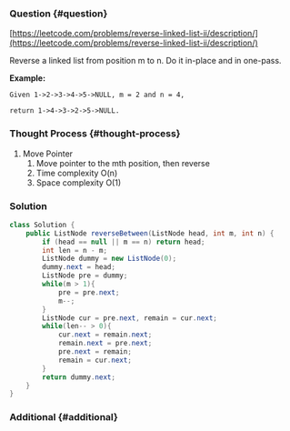 ### Question {#question}

[https://leetcode.com/problems/reverse-linked-list-ii/description/](https://leetcode.com/problems/reverse-linked-list-ii/description/)

Reverse a linked list from position m to n. Do it in-place and in one-pass.

**Example:**

```
Given 1->2->3->4->5->NULL, m = 2 and n = 4,

return 1->4->3->2->5->NULL.
```

### Thought Process {#thought-process}

1. Move Pointer
   1. Move pointer to the mth position, then reverse
   2. Time complexity O\(n\)
   3. Space complexity O\(1\)

### Solution

```java
class Solution {
    public ListNode reverseBetween(ListNode head, int m, int n) {
        if (head == null || m == n) return head;
        int len = n - m;
        ListNode dummy = new ListNode(0);
        dummy.next = head;
        ListNode pre = dummy;
        while(m > 1){
            pre = pre.next;
            m--;
        }
        ListNode cur = pre.next, remain = cur.next;
        while(len-- > 0){
            cur.next = remain.next;
            remain.next = pre.next;
            pre.next = remain;
            remain = cur.next;
        }
        return dummy.next;
    }
}
```

### Additional {#additional}



